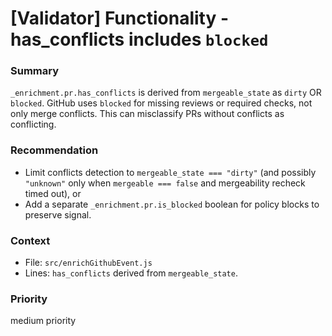 # [Validator] Functionality - has_conflicts includes `blocked`

### Summary
`_enrichment.pr.has_conflicts` is derived from `mergeable_state` as `dirty` OR `blocked`. GitHub uses `blocked` for missing reviews or required checks, not only merge conflicts. This can misclassify PRs without conflicts as conflicting.

### Recommendation
- Limit conflicts detection to `mergeable_state === "dirty"` (and possibly `"unknown"` only when `mergeable === false` and mergeability recheck timed out), or
- Add a separate `_enrichment.pr.is_blocked` boolean for policy blocks to preserve signal.

### Context
- File: `src/enrichGithubEvent.js`
- Lines: `has_conflicts` derived from `mergeable_state`.

### Priority
medium priority
